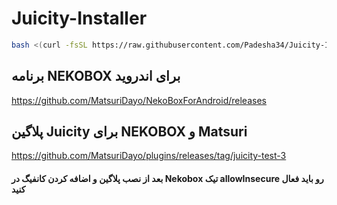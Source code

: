 # Juicity-Installer

```bash
bash <(curl -fsSL https://raw.githubusercontent.com/Padesha34/Juicity-Installer/main/juicity-installer.sh)

```

## برنامه NEKOBOX برای اندروید
https://github.com/MatsuriDayo/NekoBoxForAndroid/releases

## پلاگین Juicity برای NEKOBOX و Matsuri
https://github.com/MatsuriDayo/plugins/releases/tag/juicity-test-3

#### بعد از نصب پلاگین و اضافه کردن کانفیگ در Nekobox تیک allowInsecure رو باید فعال کنید
